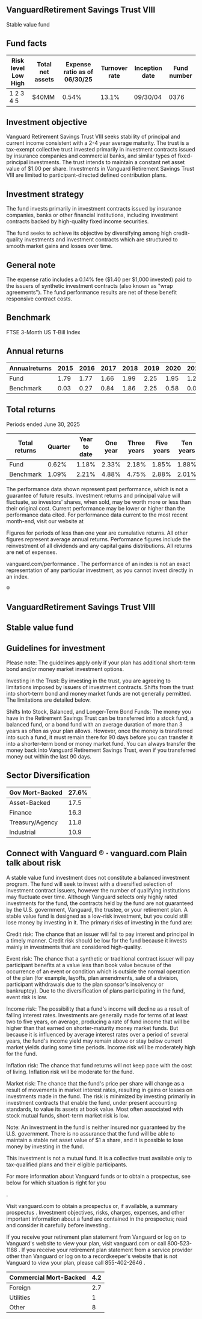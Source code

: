 ## VanguardRetirement Savings Trust VIII

Stable value fund

## Fund facts

| Risk level Low High   | Total net assets   | Expense ratio as of 06/30/25   | Turnover rate   | Inception date   |   Fund number |
|-----------------------|--------------------|--------------------------------|-----------------|------------------|---------------|
| 1 2 3 4 5             | $40MM              | 0.54%                          | 13.1%           | 09/30/04         |          0376 |

## Investment objective

Vanguard Retirement Savings Trust VIII seeks stability of principal and current income consistent with a 2-4 year average maturity. The trust is a tax-exempt collective trust invested primarily in investment contracts issued by insurance companies and commercial banks, and similar types of fixed-principal investments. The trust intends to maintain a constant net asset value of $1.00 per share. Investments in Vanguard Retirement Savings Trust VIII are limited to participant-directed defined contribution plans.

## Investment strategy

The fund invests primarily in investment contracts issued by insurance companies, banks or other financial institutions, including investment contracts backed by high-quality fixed income securities.

The fund seeks to achieve its objective by diversifying among high credit-quality investments and investment contracts which are structured to smooth market gains and losses over time.

## General note

The expense ratio includes a 0.14% fee ($1.40 per $1,000 invested) paid to the issuers of synthetic investment contracts (also known as "wrap agreements"). The fund performance results are net of these benefit responsive contract costs.

## Benchmark

FTSE 3-Month US T-Bill Index

## Annual returns

<!-- image -->

| Annualreturns   |   2015 |   2016 |   2017 |   2018 |   2019 |   2020 |   2021 |   2022 |   2023 |   2024 |
|-----------------|--------|--------|--------|--------|--------|--------|--------|--------|--------|--------|
| Fund            |   1.79 |   1.77 |   1.66 |   1.99 |   2.25 |   1.95 |   1.22 |   1.36 |   2.27 |   2.29 |
| Benchmark       |   0.03 |   0.27 |   0.84 |   1.86 |   2.25 |   0.58 |   0.05 |   1.5  |   5.26 |   5.45 |

## Total returns

Periods ended June 30, 2025

| Total returns   | Quarter   | Year to date   | One year   | Three years   | Five years   | Ten years   |
|-----------------|-----------|----------------|------------|---------------|--------------|-------------|
| Fund            | 0.62%     | 1.18%          | 2.33%      | 2.18%         | 1.85%        | 1.88%       |
| Benchmark       | 1.09%     | 2.21%          | 4.88%      | 4.75%         | 2.88%        | 2.01%       |

The performance data shown represent past performance, which is not a guarantee of future results. Investment returns and principal value will fluctuate, so investors' shares, when sold, may be worth more or less than their original cost. Current performance may be lower or higher than the performance data cited. For performance data current to the most recent month-end, visit our website at

Figures for periods of less than one year are cumulative returns. All other figures represent average annual returns. Performance figures include the reinvestment of all dividends and any capital gains distributions. All returns are net of expenses.

vanguard.com/performance  . The performance of an index is not an exact representation of any particular investment, as you cannot invest directly in an index.

®

<!-- image -->

## VanguardRetirement Savings Trust VIII

## Stable value fund

## Guidelines for investment

Please note: The guidelines apply only if your plan has additional short-term bond and/or money market investment options.

Investing in the Trust: By investing in the trust, you are agreeing to limitations imposed by issuers of investment contracts. Shifts from the trust into short-term bond and money market funds are not generally permitted. The limitations are detailed below.

Shifts Into Stock, Balanced, and Longer-Term Bond Funds: The money you have in the Retirement Savings Trust can be transferred into a stock fund, a balanced fund, or a bond fund with an average duration of more than 3 years as often as your plan allows. However, once the money is transferred into such a fund, it must remain there for 90 days before you can transfer it into a shorter-term bond or money market fund. You can always transfer the money back into Vanguard Retirement Savings Trust, even if you transferred money out within the last 90 days.

## Sector Diversification

<!-- image -->

| Gov Mort-Backed   |   27.6% |
|-------------------|---------|
| Asset-Backed      |    17.5 |
| Finance           |    16.3 |
| Treasury/Agency   |    11.8 |
| Industrial        |    10.9 |

## Connect with Vanguard   ® ·    vanguard.com Plain talk about risk

A stable value fund investment does not constitute a balanced investment program. The fund will seek to invest with a diversified selection of investment contract issuers, however the number of qualifying institutions may fluctuate over time. Although Vanguard selects only highly rated investments for the fund, the contracts held by the fund are not guaranteed by the U.S. government, Vanguard, the trustee, or your retirement plan. A stable value fund is designed as a low-risk investment, but you could still lose money by investing in it. The primary risks of investing in the fund are:

Credit risk: The chance that an issuer will fail to pay interest and principal in a timely manner. Credit risk should be low for the fund because it invests mainly in investments that are considered high-quality.

Event risk: The chance that a synthetic or traditional contract issuer will pay participant benefits at a value less than book value because of the occurrence of an event or condition which is outside the normal operation of the plan (for example, layoffs, plan amendments, sale of a division, participant withdrawals due to the plan sponsor's insolvency or bankruptcy). Due to the diversification of plans participating in the fund, event risk is low.

Income risk: The possibility that a fund's income will decline as a result of falling interest rates. Investments are generally made for terms of at least two to five years, on average, producing a rate of fund income that will be higher than that earned on shorter-maturity money market funds. But because it is influenced by average interest rates over a period of several years, the fund's income yield may remain above or stay below current market yields during some time periods. Income risk will be moderately high for the fund.

Inflation risk: The chance that fund returns will not keep pace with the cost of living. Inflation risk will be moderate for the fund.

Market risk: The chance that the fund's price per share will change as a result of movements in market interest rates, resulting in gains or losses on investments made in the fund. The risk is minimized by investing primarily in investment contracts that enable the fund, under present accounting standards, to value its assets at book value. Most often associated with stock mutual funds, short-term market risk is low.

Note: An investment in the fund is neither insured nor guaranteed by the U.S. government. There is no assurance that the fund will be able to maintain a stable net asset value of $1 a share, and it is possible to lose money by investing in the fund.

This investment is not a mutual fund. It is a collective trust available only to tax-qualified plans and their eligible participants.

For more information about Vanguard funds or to obtain a prospectus, see below for which situation is right for you

.

Visit vanguard.com to obtain a prospectus or, if available, a summary prospectus . Investment objectives, risks, charges, expenses, and other important information about a fund are contained in the prospectus; read and consider it carefully before investing .

If you receive your retirement plan statement from Vanguard or log on to Vanguard's website to view your plan, visit vanguard.com or call 800-523-1188 . If you receive your retirement plan statement from a service provider other than Vanguard or log on to a recordkeeper's website that is not Vanguard to view your plan, please call 855-402-2646 .

<!-- image -->

<!-- image -->

<!-- image -->

<!-- image -->

| Commercial Mort-Backed   |   4.2 |
|--------------------------|-------|
| Foreign                  |   2.7 |
| Utilities                |   1   |
| Other                    |   8   |